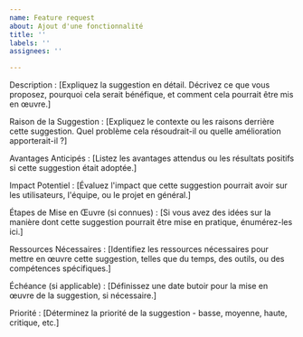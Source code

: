 ```yaml
---
name: Feature request
about: Ajout d'une fonctionnalité
title: ''
labels: ''
assignees: ''

---
```


Description :
[Expliquez la suggestion en détail. Décrivez ce que vous proposez, pourquoi cela serait bénéfique, et comment cela pourrait être mis en œuvre.]

Raison de la Suggestion :
[Expliquez le contexte ou les raisons derrière cette suggestion. Quel problème cela résoudrait-il ou quelle amélioration apporterait-il ?]

Avantages Anticipés :
[Listez les avantages attendus ou les résultats positifs si cette suggestion était adoptée.]

Impact Potentiel :
[Évaluez l'impact que cette suggestion pourrait avoir sur les utilisateurs, l'équipe, ou le projet en général.]

Étapes de Mise en Œuvre (si connues) :
[Si vous avez des idées sur la manière dont cette suggestion pourrait être mise en pratique, énumérez-les ici.]

Ressources Nécessaires :
[Identifiez les ressources nécessaires pour mettre en œuvre cette suggestion, telles que du temps, des outils, ou des compétences spécifiques.]

Échéance (si applicable) :
[Définissez une date butoir pour la mise en œuvre de la suggestion, si nécessaire.]

Priorité :
[Déterminez la priorité de la suggestion - basse, moyenne, haute, critique, etc.]
